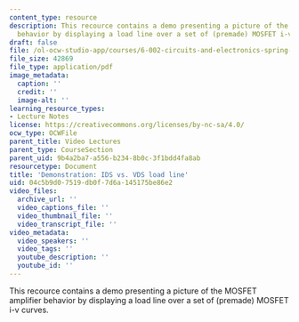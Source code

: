 ```yaml
---
content_type: resource
description: This recource contains a demo presenting a picture of the MOSFET amplifier
  behavior by displaying a load line over a set of (premade) MOSFET i-v curves.
draft: false
file: /ol-ocw-studio-app/courses/6-002-circuits-and-electronics-spring-2007/04c5b9d07519db0f7d6a145175be86e2_demo_10.pdf
file_size: 42869
file_type: application/pdf
image_metadata:
  caption: ''
  credit: ''
  image-alt: ''
learning_resource_types:
- Lecture Notes
license: https://creativecommons.org/licenses/by-nc-sa/4.0/
ocw_type: OCWFile
parent_title: Video Lectures
parent_type: CourseSection
parent_uid: 9b4a2ba7-a556-b234-8b0c-3f1bdd4fa8ab
resourcetype: Document
title: 'Demonstration: IDS vs. VDS load line'
uid: 04c5b9d0-7519-db0f-7d6a-145175be86e2
video_files:
  archive_url: ''
  video_captions_file: ''
  video_thumbnail_file: ''
  video_transcript_file: ''
video_metadata:
  video_speakers: ''
  video_tags: ''
  youtube_description: ''
  youtube_id: ''
---
```

This recource contains a demo presenting a picture of the MOSFET amplifier behavior by displaying a load line over a set of (premade) MOSFET i-v curves.
